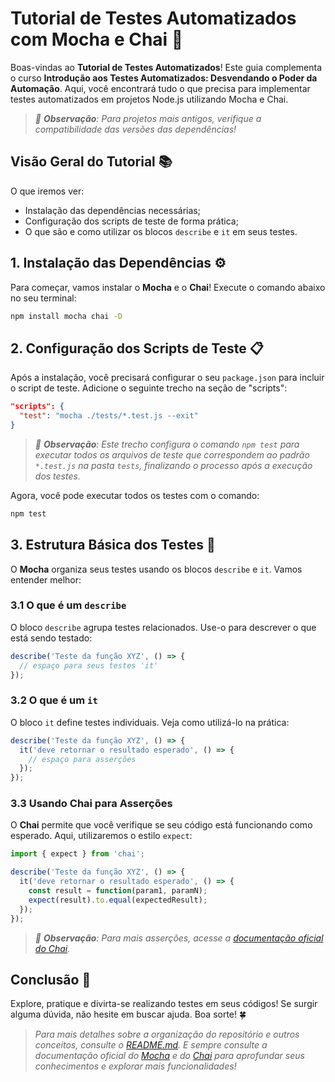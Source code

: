 # Tutorial de Testes Automatizados com Mocha e Chai 🧪

Boas-vindas ao **Tutorial de Testes Automatizados**! Este guia complementa o curso **Introdução aos Testes Automatizados: Desvendando o Poder da Automação**. Aqui, você encontrará tudo o que precisa para implementar testes automatizados em projetos Node.js utilizando Mocha e Chai.

> _👀 **Observação**: Para projetos mais antigos, verifique a compatibilidade das versões das dependências!_

## Visão Geral do Tutorial 📚

O que iremos ver:
- Instalação das dependências necessárias;
- Configuração dos scripts de teste de forma prática;
- O que são e como utilizar os blocos `describe` e `it` em seus testes.

## 1. Instalação das Dependências ⚙️

Para começar, vamos instalar o **Mocha** e o **Chai**! Execute o comando abaixo no seu terminal:

```bash
npm install mocha chai -D
```

## 2. Configuração dos Scripts de Teste 📋

Após a instalação, você precisará configurar o seu `package.json` para incluir o script de teste. Adicione o seguinte trecho na seção de "scripts":

```json
"scripts": {
  "test": "mocha ./tests/*.test.js --exit"
}
```

> _👀 **Observação**: Este trecho configura o comando `npm test` para executar todos os arquivos de teste que correspondem ao padrão `*.test.js` na pasta `tests`, finalizando o processo após a execução dos testes._

Agora, você pode executar todos os testes com o comando:

```bash
npm test
```

## 3. Estrutura Básica dos Testes 📝

O **Mocha** organiza seus testes usando os blocos `describe` e `it`. Vamos entender melhor:

### 3.1 O que é um `describe`

O bloco `describe` agrupa testes relacionados. Use-o para descrever o que está sendo testado:

```javascript
describe('Teste da função XYZ', () => {
  // espaço para seus testes 'it'
});
```

### 3.2 O que é um `it`

O bloco `it` define testes individuais. Veja como utilizá-lo na prática:

```javascript
describe('Teste da função XYZ', () => {
  it('deve retornar o resultado esperado', () => {
    // espaço para asserções
  });
});
```

### 3.3 Usando Chai para Asserções

O **Chai** permite que você verifique se seu código está funcionando como esperado. Aqui, utilizaremos o estilo `expect`:

```javascript
import { expect } from 'chai';

describe('Teste da função XYZ', () => {
  it('deve retornar o resultado esperado', () => {
    const result = function(param1, paramN);
    expect(result).to.equal(expectedResult);
  });
});
```

> _👀 **Observação**: Para mais asserções, acesse a [documentação oficial do Chai](https://www.chaijs.com/api/bdd/)._


## Conclusão 🌟

Explore, pratique e divirta-se realizando testes em seus códigos! Se surgir alguma dúvida, não hesite em buscar ajuda. Boa sorte! 🍀

> _Para mais detalhes sobre a organização do repositório e outros conceitos, consulte o [README.md](./README.md). E sempre consulte a documentação oficial do [Mocha](https://mochajs.org/) e do [Chai](https://www.chaijs.com/) para aprofundar seus conhecimentos e explorar mais funcionalidades!_
